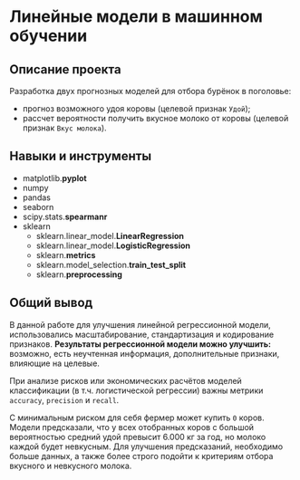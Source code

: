 # Линейные модели в машинном обучении
## Описание проекта
Разработка двух прогнозных моделей для отбора бурёнок в поголовье:
- прогноз возможного удоя коровы (целевой признак `Удой`);
- рассчет вероятности получить вкусное молоко от коровы (целевой признак `Вкус молока`).

## Навыки и инструменты
- matplotlib.**pyplot**
- numpy
- pandas
- seaborn
- scipy.stats.**spearmanr**
- sklearn
  - sklearn.linear_model.**LinearRegression**
  - sklearn.linear_model.**LogisticRegression**
  - sklearn.**metrics**
  - sklearn.model_selection.**train_test_split**
  - sklearn.**preprocessing** 
  
## Общий вывод
В данной работе для улучшения линейной регрессионной модели, использовались масштабирование, стандартизация и кодирование признаков.
**Результаты регрессионной модели можно улучшить:** возможно, есть неучтенная информация, дополнительные признаки, влияющие на целевые.

При анализе рисков или экономических расчётов моделей классификации (в т.ч. логистической регрессии) важны метрики `accuracy`, `precision` и `recall`.

C минимальным риском для себя фермер может купить `0` коров. Модели предсказали, что у всех отобранных коров с большой вероятностью средний удой превысит 6.000 кг за год, но молоко каждой будет невкусным.
Для улучшения предсказаний, необходимо больше данных, а также более строго подойти к критериям отбора вкусного и невкусного молока.
